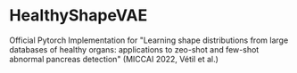 # HealthyShapeVAE
Official Pytorch Implementation for "Learning shape distributions from large databases of healthy organs: applications to zeo-shot and few-shot abnormal pancreas detection" (MICCAI 2022, Vétil et al.)
